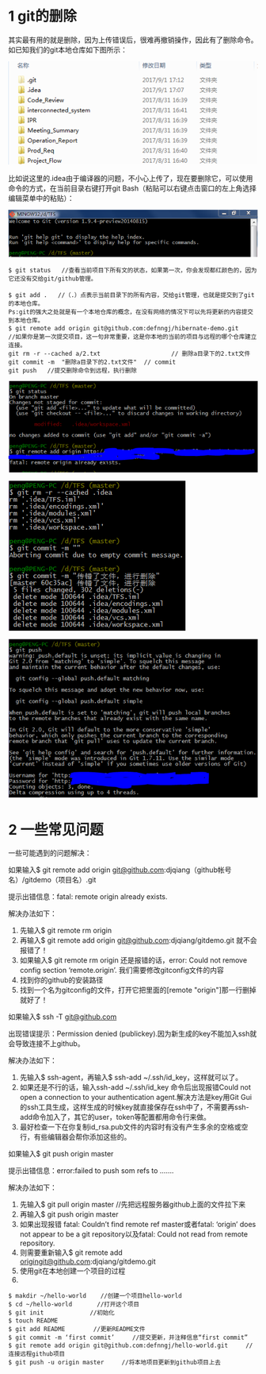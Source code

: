 # 1 git的删除 #
其实最有用的就是删除，因为上传错误后，很难再撤销操作，因此有了删除命令。如已知我们的git本地仓库如下图所示：

![git本地仓库][1]

比如说这里的.idea由于编译器的问题，不小心上传了，现在要删除它，可以使用命令的方式，在当前目录右键打开git Bash（粘贴可以右键点击窗口的左上角选择编辑菜单中的粘贴）：

![git Bash 命令窗口][2]
```
$ git status   //查看当前项目下所有文的状态，如果第一次，你会发现都红颜色的，因为它还没有交给git/github管理。

$ git add .   //（.）点表示当前目录下的所有内容，交给git管理，也就是提交到了git的本地仓库。
Ps:git的强大之处就是有一个本地仓库的概念，在没有网络的情况下可以先将更新的内容提交到本地仓库。
$ git remote add origin git@github.com:defnngj/hibernate-demo.git
//如果你是第一次提交项目，这一句非常重要，这是你本地的当前的项目与远程的哪个仓库建立连接。
git rm -r --cached a/2.txt                    // 删除a目录下的2.txt文件 
git commit -m  "删除a目录下的2.txt文件"  // commit
git push   //提交删除命令到远程，执行删除
```

![连接远程仓库][3]

![执行删除][4]

![提示输入git账号][5]

# 2 一些常见问题 #
一些可能遇到的问题解决：

如果输入$ git remote add origin git@github.com:djqiang（github帐号名）/gitdemo（项目名）.git

提示出错信息：fatal: remote origin already exists.

解决办法如下：

 1. 先输入$ git remote rm origin
 2. 再输入$ git remote add origin git@github.com:djqiang/gitdemo.git 就不会报错了！
 3. 如果输入$ git remote rm origin 还是报错的话，error: Could not remove config section ‘remote.origin’. 我们需要修改gitconfig文件的内容
 4. 找到你的github的安装路径
 5. 找到一个名为gitconfig的文件，打开它把里面的[remote "origin"]那一行删掉就好了！
 
如果输入$ ssh -T git@github.com

出现错误提示：Permission denied (publickey).因为新生成的key不能加入ssh就会导致连接不上github。

解决办法如下：

 1. 先输入$ ssh-agent，再输入$ ssh-add ~/.ssh/id_key，这样就可以了。
 2. 如果还是不行的话，输入ssh-add ~/.ssh/id_key 命令后出现报错Could not open a connection to your authentication agent.解决方法是key用Git Gui的ssh工具生成，这样生成的时候key就直接保存在ssh中了，不需要再ssh-add命令加入了，其它的user，token等配置都用命令行来做。
 3. 最好检查一下在你复制id_rsa.pub文件的内容时有没有产生多余的空格或空行，有些编辑器会帮你添加这些的。

如果输入$ git push origin master

提示出错信息：error:failed to push som refs to …….

解决办法如下：

1. 先输入$ git pull origin master //先把远程服务器github上面的文件拉下来
2. 再输入$ git push origin master
3. 如果出现报错 fatal: Couldn’t find remote ref master或者fatal: ‘origin’ does not appear to be a git repository以及fatal: Could not read from remote repository.
4. 则需要重新输入$ git remote add origingit@github.com:djqiang/gitdemo.git
5. 使用git在本地创建一个项目的过程
6. 
```
$ makdir ~/hello-world    //创建一个项目hello-world
$ cd ~/hello-world       //打开这个项目
$ git init             //初始化
$ touch README
$ git add README        //更新README文件
$ git commit -m ‘first commit’     //提交更新，并注释信息“first commit”
$ git remote add origin git@github.com:defnngj/hello-world.git     //连接远程github项目
$ git push -u origin master     //将本地项目更新到github项目上去
```

  [1]: ./images/1504257358667.jpg
  [2]: ./images/1504257766276.jpg
  [3]: ./images/1504257971767.jpg
  [4]: ./images/1504258057455.jpg
  [5]: ./images/1504258118515.jpg